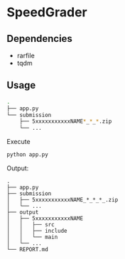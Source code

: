 # SpeedGrader

## Dependencies

- rarfile
- tqdm

## Usage


```bash
.
├── app.py
└── submission
    ├── 5xxxxxxxxxxxNAME*_*_*.zip
    └── ...
```

Execute

```bash
python app.py
```

Output:

```
.
├── app.py
├── submission
│   ├── 5xxxxxxxxxxxNAME_*_*_*_.zip
│   └── ...
├── output
│   ├── 5xxxxxxxxxxxNAME
│   │   ├── src
│   │   ├── include
│   │   └── main
│   └── ...
└── REPORT.md
```
